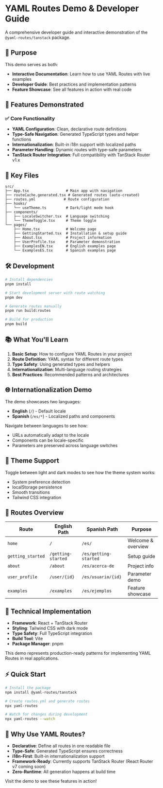 # YAML Routes Demo & Developer Guide

A comprehensive developer guide and interactive demonstration of the `@yaml-routes/tanstack` package.

## 🎯 Purpose

This demo serves as both:

-   **Interactive Documentation**: Learn how to use YAML Routes with live examples
-   **Developer Guide**: Best practices and implementation patterns
-   **Feature Showcase**: See all features in action with real code

## 🚀 Features Demonstrated

### ✅ Core Functionality

-   **YAML Configuration**: Clean, declarative route definitions
-   **Type-Safe Navigation**: Generated TypeScript types and helper functions
-   **Internationalization**: Built-in i18n support with localized paths
-   **Parameter Handling**: Dynamic routes with type-safe parameters
-   **TanStack Router Integration**: Full compatibility with TanStack Router v1.x

## 📁 Key Files

```
src/
├── App.tsx                 # Main app with navigation
├── routeCache.generated.tsx # Generated routes (auto-created)
├── routes.yml             # Route configuration
├── hooks/
│   └── useTheme.ts         # Dark/light mode hook
├── components/
│   ├── LocaleSwitcher.tsx  # Language switching
│   └── ThemeToggle.tsx     # Theme toggle
└── pages/
    ├── Home.tsx            # Welcome page
    ├── GettingStarted.tsx  # Installation & setup guide
    ├── About.tsx           # Project information
    ├── UserProfile.tsx     # Parameter demonstration
    ├── ExamplesEN.tsx      # English examples page
    └── ExamplesES.tsx      # Spanish examples page
```

## 🛠 Development

```bash
# Install dependencies
pnpm install

# Start development server with route watching
pnpm dev

# Generate routes manually
pnpm run build:routes

# Build for production
pnpm build
```

## 📚 What You'll Learn

1. **Basic Setup**: How to configure YAML Routes in your project
2. **Route Definition**: YAML syntax for different route types
3. **Type Safety**: Using generated types and helpers
4. **Internationalization**: Multi-language routing strategies
5. **Best Practices**: Recommended patterns and architectures

## 🌐 Internationalization Demo

The demo showcases two languages:

-   **English** (`/`) - Default locale
-   **Spanish** (`/es/*`) - Localized paths and components

Navigate between languages to see how:

-   URLs automatically adapt to the locale
-   Components can be locale-specific
-   Parameters are preserved across language switches

## 🎨 Theme Support

Toggle between light and dark modes to see how the theme system works:

-   System preference detection
-   localStorage persistence
-   Smooth transitions
-   Tailwind CSS integration

## 📖 Routes Overview

| Route             | English Path       | Spanish Path          | Purpose            |
| ----------------- | ------------------ | --------------------- | ------------------ |
| `home`            | `/`                | `/es/`                | Welcome & overview |
| `getting_started` | `/getting-started` | `/es/getting-started` | Setup guide        |
| `about`           | `/about`           | `/es/acerca-de`       | Project info       |
| `user_profile`    | `/user/{id}`       | `/es/usuario/{id}`    | Parameter demo     |
| `examples`        | `/examples`        | `/es/ejemplos`        | Feature showcase   |

## 🔧 Technical Implementation

-   **Framework**: React + TanStack Router
-   **Styling**: Tailwind CSS with dark mode
-   **Type Safety**: Full TypeScript integration
-   **Build Tool**: Vite
-   **Package Manager**: pnpm

This demo represents production-ready patterns for implementing YAML Routes in real applications.

## ⚡ Quick Start

```bash
# Install the package
npm install @yaml-routes/tanstack

# Create routes.yml and generate routes
npx yaml-routes

# Watch for changes during development
npx yaml-routes --watch
```

## 🌟 Why Use YAML Routes?

-   **Declarative**: Define all routes in one readable file
-   **Type-Safe**: Generated TypeScript ensures correctness
-   **i18n-First**: Built-in internationalization support
-   **Framework-Ready**: Currently supports TanStack Router (React Router v7 coming soon)
-   **Zero-Runtime**: All generation happens at build time

Visit the demo to see these features in action!
